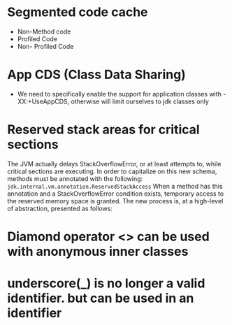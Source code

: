 # Segmented code cache
* Non-Method code
* Profiled Code
* Non- Profiled Code

# App CDS (Class Data Sharing)
* We need to specifically enable the support for application classes with -XX:+UseAppCDS, otherwise will limit ourselves to jdk classes only

# Reserved stack areas for critical sections
The JVM actually delays StackOverflowError, or at least attempts to, while
critical sections are executing. In order to capitalize on this new schema, methods must
be annotated with the following:
`jdk.internal.vm.annotation.ReservedStackAccess`
When a method has this annotation and a StackOverflowError condition
exists, temporary access to the reserved memory space is granted. The new process is, at a
high-level of abstraction, presented as follows:

# Diamond operator <> can be used with anonymous  inner classes
# underscore(_) is no longer a valid identifier. but can be used in an identifier